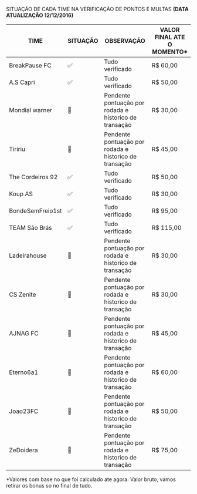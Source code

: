 SITUAÇÃO DE CADA TIME NA VERIFICAÇÃO DE PONTOS E MULTAS **(DATA ATUALIZAÇÃO 12/12/2016)**

TIME                  | SITUAÇÃO                | OBSERVAÇÃO                                             | VALOR FINAL ATE O MOMENTO* 
----------------------| -------------------------| ------------------------------------------------------|-------------
BreakPause FC	        |:white_check_mark:        | Tudo verificado                                       |R$ 60,00
A.S Capri	            |:white_check_mark:        | Tudo verificado                                       |R$ 50,00
Mondial warner	      |:red_circle:              | Pendente pontuação por rodada e historico de transação|R$ 30,00
Tiririu	              |:red_circle:              | Pendente pontuação por rodada e historico de transação|R$ 45,00
The Cordeiros 92      |:white_check_mark:        | Tudo verificado                                       |R$ 50,00
Koup AS	              |:white_check_mark:        | Tudo verificado                                       |R$ 30,00
BondeSemFreio1st      |:white_check_mark:        | Tudo verificado                                       |R$ 95,00
TEAM São Brás	        |:white_check_mark:        | Tudo verificado                                       |R$ 115,00
Ladeirahouse	        |:red_circle:              | Pendente pontuação por rodada e historico de transação|R$ 30,00
CS Zenite	            |:red_circle:              | Pendente pontuação por rodada e historico de transação|R$ 30,00
AJNAG FC	            |:red_circle:              | Pendente pontuação por rodada e historico de transação|R$ 45,00
Eterno6a1             |:red_circle:              | Pendente pontuação por rodada e historico de transação|R$ 60,00
Joao23FC              |:red_circle:              | Pendente pontuação por rodada e historico de transação|R$ 50,00
ZeDoidera             |:red_circle:              | Pendente pontuação por rodada e historico de transação|R$ 75,00

*Valores com base no que foi calculado ate agora. Valor bruto, vamos retirar os bonus so no final de tudo.













